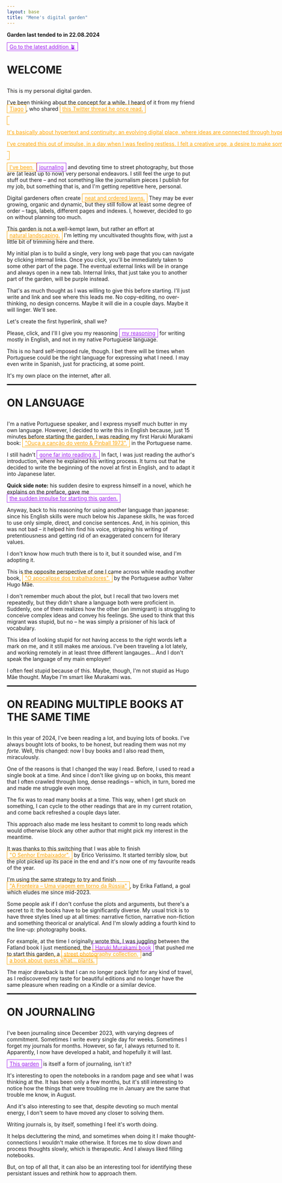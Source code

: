 ```yaml
---
layout: base
title: "Mene's digital garden"
---
```


<style>

	html {
	  scroll-behavior: smooth;
	}

	.site-header {
	  border: .5px solid black;
	}

	a.external, a.internal {
	  padding: 2px;
	  padding-left: 6px;
	  padding-right: 6px;
	  white-space: nowrap;
	}

	  a:hover {
	    opacity: .5;
	  }

	  a.external {
	    color: #ffA500;
	    border: 1px solid #ffA500; 

	  }

	   a.internal {
	    color: #A020F0;
	    border: 1px solid #A020F0; 

	  }

	h1 {
	  font-size: 28px;
	  text-transform: uppercase;
	  margin-top: 30px;
	  margin-bottom: 30px;
	}

	hr {
		border: 1px solid black;
	}

</style>


<div class="group">
	<p><b>Garden last tended to in 22.08.2024</b></p>
	<a id="scroll-link" class="internal" href="#">Go to the latest addition 🪴</a>
</div>

# Welcome

This is my personal digital garden.

I've been thinking about the concept for a while. I heard of it from my friend <a href="https://tiago.wtf" target="_blank" class="external">Tiago</a>, who shared <a class="external" target="_blank" href="https://x.com/Mappletons/status/1250532315459194880">this Twitter thread he once read.

It's basically about hypertext and continuity: an evolving digital place, where ideas are connected through hyperlinking. There are no concerns with being linear, chronological. Things are also never finished: text, layout, images, all is subject to change. This is no newsfeed. It's a garden!

I've created this out of impulse, in a day when I was feeling restless. I felt a creative urge, a desire to make something that is inherently mine, but that I can also share with others.

I've been <a class='internal' href='#on-journaling'>journaling</a> and devoting time to street photography, but those are (at least up to now) very personal endeavors. I still feel the urge to put stuff out there – and not something like the journalism pieces I publish for my job, but something that is, and I'm getting repetitive here, personal.

Digital gardeners often create <a class="external" href="https://maggieappleton.com/garden" target="_blank">neat and ordered lawns.</a> They may be ever growing, organic and dynamic, but they still follow at least some degree of order – tags, labels, different pages and indexes. I, however, decided to go on without planning too much. 

This garden is not a well-kempt lawn, but rather an effort at <a href='https://en.wikipedia.org/wiki/Natural_landscaping' class='external' target='_blank'>natural landscaping.</a> I'm letting my uncultivated thoughts flow, with just a little bit of trimming here and there. 

My initial plan is to build a single, very long web page that you can navigate by clicking internal links. Once you click, you'll be immediately taken to some other part of the page. The eventual external links will be in orange and always open in a new tab. Internal links, that just take you to another part of the garden, will be purple instead.

That's as much thought as I was willing to give this before starting. I'll just write and link and see where this leads me. No copy-editing, no over-thinking, no design concerns. Maybe it will die in a couple days. Maybe it will linger. We'll see. 

Let's create the first hyperlink, shall we?

Please, click, and I'll I give you my reasoning <a class="internal" href="#on-language">my reasoning</a> for writing mostly in English, and not in my native Portuguese language.

This is no hard self-imposed rule, though. I bet there will be times when Portuguese could be the right language for expressing what I need. I may even write in Spanish, just for practicing, at some point.

It's my own place on the internet, after all.

<hr>

# On Language

I'm a native Portuguese speaker, and I express myself much butter in my own language. However, I decided to write this in English because, just 15 minutes before starting the garden, I was reading my first Haruki Murakami book: <a class="external" href="https://www.goodreads.com/book/show/32853170-ou-a-a-can-o-do-vento-pinball-1973?ref=nav_sb_ss_1_9" target="_blank">"Ouça a canção do vento & Pinball 1973",</a> in the Portuguese name.

I still hadn't <a class="internal" href="#on-reading-multiple-books-at-the-same-time">gone far into reading it.</a> In fact, I was just reading the author's introduction, where he explained his writing process. It turns out that he decided to write the beginning of the novel at first in English, and to adapt it into Japanese later.

<b>Quick side note:</b> his sudden desire to express himself in a novel, which he explains on the preface, gave me <a href="#welcome" class="internal">the sudden impulse for starting this garden.</a>

Anyway, back to his reasoning for using another language than japanese: since his English skills were much below his Japanese skills, he was forced to use only simple, direct, and concise sentences. And, in his opinion, this was not bad – it helped him find his voice, stripping his writing of pretentiousness and getting rid of an exaggerated concern for literary values.

I don't know how much truth there is to it, but it sounded wise, and I'm adopting it.

This is the opposite perspective of one I came across while reading another book, <a href="https://www.goodreads.com/book/show/6425806-o-apocalipse-dos-trabalhadores" target="_blank" class="external">"O apocalipse dos trabalhadores",</a> by the Portuguese author Valter Hugo Mãe. 

I don't remember much about the plot, but I recall that two lovers met repeatedly, but they didn't share a language both were proficient in. Suddenly, one of them realizes how the other (an immigrant) is struggling to conceive complex ideas and convey his feelings. She used to think that this migrant was stupid, but no – he was simply a prisioner of his lack of vocabulary.

This idea of looking stupid for not having access to the right words left a mark on me, and it still makes me anxious. I've been traveling a lot lately, and working remotely in at least three different langauges... And I don't speak the language of my main employer!

I often feel stupid because of this. Maybe, though, I'm not stupid as Hugo Mãe thought. Maybe I'm smart like Murakami was.

<hr>

# On reading multiple books at the same time

In this year of 2024, I've been reading a lot, and buying lots of books. I've always bought lots of books, to be honest, but reading them was not my <i>forte</i>. Well, this changed: now I buy books and I also read them, miraculously.

One of the reasons is that I changed the way I read. Before, I used to read a single book at a time. And since I don't like giving up on books, this meant that I often crawled through long, dense readings – which, in turn, bored me and made me struggle even more.

The fix was to read many books at a time. This way, when I get stuck on something, I can cycle to the other readings that are in my current rotation, and come back refreshed a couple days later.

This approach also made me less hesitant to commit to long reads which would otherwise block any other author that might pick my interest in the meantime.

It was thanks to this switching that I was able to finish <a href="https://www.goodreads.com/book/show/11241833-o-senhor-embaixador" class="external" target="_blank">"O Senhor Embaixador",</a> by Erico Verissimo. It started terribly slow, but the plot picked up its pace in the end and it's now one of my favourite reads of the year.

I'm using the same strategy to try and finish <a href="https://www.goodreads.com/book/show/54303228-the-border" class="external" target="_blank">"A Fronteira – Uma viagem em torno da Rússia"</a>, by Erika Fatland, a goal which eludes me since mid-2023.

Some people ask if I don't confuse the plots and arguments, but there's a secret to it: the books have to be significantly diverse. My usual trick is to have three styles lined up at all times: narrative fiction, narrative non-fiction and something theorical or analytical. And I'm slowly adding a fourth kind to the line-up: photography books.

For example, at the time I originally wrote this, I was juggling between the Fatland book I just mentioned, the <a href="#on-language" class="internal">Haruki Murakami book</a> that pushed me to start this garden, a <a href="https://www.magnumphotos.com/theory-and-practice/magnum-streetwise-street-photography/" class="external" target="_blank">street photography collection,</a> and <a href="https://www.ubueditora.com.br/na%C3%A7%C3%A3o-das-plantas.html" class="external" target="_blank">a book about guess what... plants.</a> 

The major drawback is that I can no longer pack light for any kind of travel, as I rediscovered my taste for beautiful editions and no longer have the same pleasure when reading on a Kindle or a similar device.

<hr>

# On journaling

I've been journaling since December 2023, with varying degrees of commitment. Sometimes I write every single day for weeks. Sometimes I forget my journals for months. However, so far, I always returned to it. Apparently, I now have developed a habit, and hopefully it will last.

<a href="#welcome" class="internal">This garden</a> is itself a form of journaling, isn't it?

It's interesting to open the notebooks in a random page and see what I was thinking at the. It has been only a few months, but it's still interesting to notice how the things that were troubling me in January are the same that trouble me know, in August. 

And it's also interesting to see that, despite devoting so much mental energy, I don't seem to have moved any closer to solving them.

Writing journals is, by itself, something I feel it's worth doing. 

It helps decluttering the mind, and sometimes when doing it I make thought-connections I wouldn't make otherwise. It forces me to slow down and process thoughts slowly, which is therapeutic. And I always liked filling notebooks. 

But, on top of all that, it can also be an interesting tool for identifying these persistant issues and rethink how to approach them.

<script>
    // JavaScript to find the last <h1> and set a class
    const lastH1 = document.querySelector('h1:last-of-type');
    if (lastH1) {
        lastH1.classList.add('scroll-target');
    }

    // Add an event listener to scroll to the element with the class
    document.getElementById('scroll-link').addEventListener('click', function(e) {
        e.preventDefault();
        const targetElement = document.querySelector('.scroll-target');
        if (targetElement) {
            targetElement.scrollIntoView({ behavior: 'smooth' });
        }
    });
</script>
